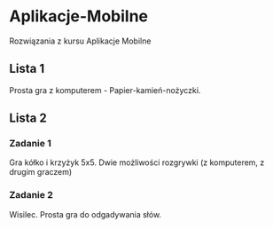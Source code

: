 # Aplikacje-Mobilne
Rozwiązania z kursu Aplikacje Mobilne 

## Lista 1 
Prosta gra z komputerem - Papier-kamień-nożyczki. 

## Lista 2 

### Zadanie 1
Gra kółko i krzyżyk 5x5. Dwie możliwości rozgrywki (z komputerem, z drugim graczem) 

### Zadanie 2
Wisilec. Prosta gra do odgadywania słów. 
